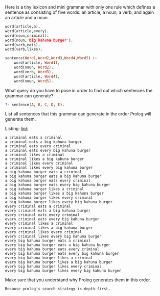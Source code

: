 Here is a tiny lexicon and mini grammar with only one rule which defines a
sentence as consisting of five words: an article, a noun, a verb, and again an
article and a noun.

```prolog
word(article,a).
word(article,every).
word(noun,criminal).
word(noun,'big kahuna burger').
word(verb,eats).
word(verb,likes).
```

```prolog
sentence(Word1,Word2,Word3,Word4,Word5) :-
    word(article, Word1),
    word(noun, Word2),
    word(verb, Word3),
    word(article, Word4),
    word(noun, Word5).
```

What query do you have to pose in order to find out which sentences the
grammar can generate? 

```prolog
?- sentence(A, B, C, D, E).
```

List all sentences that this grammar can generate in the
order Prolog will generate them.

Listing: [*link*](./prolog/Exercise-3-Listing.md)


```
a criminal eats a criminal
a criminal eats a big kahuna burger
a criminal eats every criminal
a criminal eats every big kahuna burger
a criminal likes a criminal
a criminal likes a big kahuna burger
a criminal likes every criminal
a criminal likes every big kahuna burger
a big kahuna burger eats a criminal
a big kahuna burger eats a big kahuna burger
a big kahuna burger eats every criminal
a big kahuna burger eats every big kahuna burger
a big kahuna burger likes a criminal
a big kahuna burger likes a big kahuna burger
a big kahuna burger likes every criminal
a big kahuna burger likes every big kahuna burger
every criminal eats a criminal
every criminal eats a big kahuna burger
every criminal eats every criminal
every criminal eats every big kahuna burger
every criminal likes a criminal
every criminal likes a big kahuna burger
every criminal likes every criminal
every criminal likes every big kahuna burger
every big kahuna burger eats a criminal
every big kahuna burger eats a big kahuna burger
every big kahuna burger eats every criminal
every big kahuna burger eats every big kahuna burger
every big kahuna burger likes a criminal
every big kahuna burger likes a big kahuna burger
every big kahuna burger likes every criminal
every big kahuna burger likes every big kahuna burger
```

Make sure that you understand why Prolog generates them in this order.

`Because prolog’s search strategy is depth-first.`